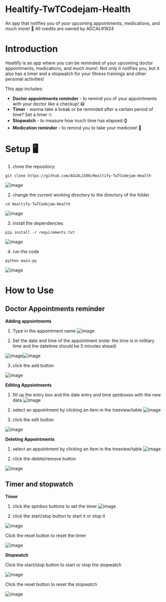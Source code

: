 # Healtify-TwTCodejam-Health
An app that notifies you of your upcoming appointments, medications, and much more! 🔔 
All credits are owned by AGCAL#1924

# Introduction 
Healtify is an app where you can be reminded of your upcoming doctor appointments, medications, and much more!.  Not only it notifies you, but it also has a timer and a stopwatch for your fitness trainings and other personal activities!

This app includes:
- **Doctor appointments reminder** - to remind you of your appointments with your doctor like a checkup! 😷 
- **Timer** - wanna take a break or be reminded after a certain period of time? Set a timer ⏲ 
- **Stopwatch** - to measure how much time has elapsed ⌚ 
- **Medication reminder** - to remind you to take your medicine! 💊 

# Setup 🖥 
1. clone the repository: 
```
git clone https://github.com/AGCAL1508/Healtify-TwTCodejam-Health
```
![image](https://user-images.githubusercontent.com/83540978/132639931-a8ae5022-38ba-436a-baf3-c153e88e5f02.png)

2. change the current working directory to the directory of the folder
```
cd Healtify-TwTCodejam-Health
```
![image](https://user-images.githubusercontent.com/83540978/132639990-0522aad2-fec0-4a4d-ba88-232c6e50f42c.png)

3. install the dependencies
```
pip install -r requirements.txt
```
![image](https://user-images.githubusercontent.com/83540978/132640462-fd897c1c-950e-44b1-8866-b7ebf591c271.png)

4. run the code
```
python main.py
```
![image](https://user-images.githubusercontent.com/83540978/132640559-71d66392-68f4-4a7f-bb62-8786eb24b6a3.png)

# How to Use
## Doctor Appointments reminder
**Adding appointments**
1. Type in the appointment name
![image](https://user-images.githubusercontent.com/83540978/132641487-d3b57682-d510-4600-bc75-636127fc5419.png)

2. Set the date and time of the appointment (note: the time is in military time and the datetime should be 5 minutes ahead)

![image](https://user-images.githubusercontent.com/83540978/132641614-f77eb419-fa30-4984-adf4-230c156c7c40.png)![image](https://user-images.githubusercontent.com/83540978/132641701-df52aaa7-5a39-4539-9ecb-9f4e08ff8de5.png)

3. click the add button

![image](https://user-images.githubusercontent.com/83540978/132642041-48120b6c-66a5-4651-a89a-bd320c08e4d6.png)

**Editing Appointments**
1. fill up the entry box and the date entry and time spinboxes with the new data 
![image](https://user-images.githubusercontent.com/83540978/132642679-a820246b-2677-4ada-b6ac-5553f63cdc2a.png)

2. select an appointment by clicking an item in the treeview/table
![image](https://user-images.githubusercontent.com/83540978/132642708-9f5ca4df-a441-478e-bd0a-c2e1ea65cbb6.png)

3. click the edit button

![image](https://user-images.githubusercontent.com/83540978/132642848-fc887225-085c-4526-a5d2-6c379059c335.png)

**Deleting Appointments**
1. select an appointment by clicking an item in the treeview/table
![image](https://user-images.githubusercontent.com/83540978/132642708-9f5ca4df-a441-478e-bd0a-c2e1ea65cbb6.png)

2. click the delete/remove button

![image](https://user-images.githubusercontent.com/83540978/132643117-0d24bbca-f810-4752-a1be-497dd087c69d.png)

## Timer and stopwatch
**Timer**
1. click the spinbox buttons to set the timer
![image](https://user-images.githubusercontent.com/83540978/132643477-30ba5ea6-9036-49fc-bcc3-fc3cf3d7d26d.png)

2. click the start/stop button to start it or stop it

![image](https://user-images.githubusercontent.com/83540978/132643606-4ebdbe52-17bf-4612-89b1-b300f45a33de.png)

Click the reset button to reset the timer

![image](https://user-images.githubusercontent.com/83540978/132643714-b467ad36-720d-4ffe-8c22-ccbd14932b00.png)

**Stopwatch**

Click the start/stop button to start or stop the stopwatch

![image](https://user-images.githubusercontent.com/83540978/132643851-379199a9-3321-4f3f-bb8e-87e755dbf9c5.png)

Click the reset button to reset the stopwatch

![image](https://user-images.githubusercontent.com/83540978/132643975-640f2367-0ead-41f8-917e-c562daced76a.png)
